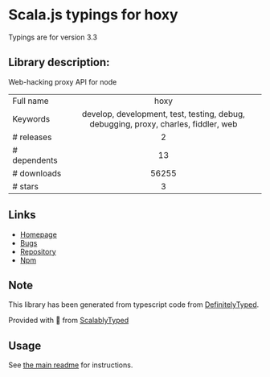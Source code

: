 
# Scala.js typings for hoxy

Typings are for version 3.3

## Library description:
Web-hacking proxy API for node

|                    |                 |
| ------------------ | :-------------: |
| Full name          | hoxy |
| Keywords           | develop, development, test, testing, debug, debugging, proxy, charles, fiddler, web |
| # releases         | 2 |
| # dependents       | 13 |
| # downloads        | 56255 |
| # stars            | 3 |

## Links
- [Homepage](https://github.com/greim/hoxy#readme)
- [Bugs](https://github.com/greim/hoxy/issues)
- [Repository](https://github.com/greim/hoxy)
- [Npm](https://www.npmjs.com/package/hoxy)
    


## Note
This library has been generated from typescript code from [DefinitelyTyped](https://definitelytyped.org).

Provided with :purple_heart: from [ScalablyTyped](https://github.com/oyvindberg/ScalablyTyped)

## Usage
See [the main readme](../../readme.md) for instructions.


